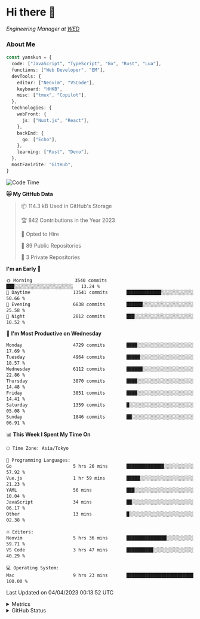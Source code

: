 # Hi there&nbsp;:wave:

<!-- ![Alt text](https://spotify-recently-played-readme.vercel.app/api?user=31kynbuubkiu3r4qh4hjuaglhfay) -->

_Engineering Manager at [WED](https://github.com/wedinc)_

### About Me

```ts
const yanskun = {
  code: ["JavaScript", "TypeScript", "Go", "Rust", "Lua"],
  functions: ["Web Developer", "EM"],
  devTools: {
    editor: ["Neovim", "VSCode"],
    keyboard: "HHKB",
    misc: ["tmux", "Copilot"],
  },
  technologies: {
    webFront: {
      js: ["Nuxt.js", "React"],
    },
    backEnd: {
      go: ["Echo"],
    },
    learning: ["Rust", "Deno"],
  },
  mostFavirite: "GitHub",
}
```

<!--START_SECTION:waka-->
![Code Time](http://img.shields.io/badge/Code%20Time-241%20hrs%2024%20mins-blue)

**🐱 My GitHub Data** 

> 📦 114.3 kB Used in GitHub's Storage 
 > 
> 🏆 842 Contributions in the Year 2023
 > 
> 💼 Opted to Hire
 > 
> 📜 89 Public Repositories 
 > 
> 🔑 3 Private Repositories 
 > 
**I'm an Early 🐤** 

```text
🌞 Morning                3540 commits        ███░░░░░░░░░░░░░░░░░░░░░░   13.24 % 
🌆 Daytime                13541 commits       █████████████░░░░░░░░░░░░   50.66 % 
🌃 Evening                6838 commits        ██████░░░░░░░░░░░░░░░░░░░   25.58 % 
🌙 Night                  2812 commits        ███░░░░░░░░░░░░░░░░░░░░░░   10.52 % 
```
📅 **I'm Most Productive on Wednesday** 

```text
Monday                   4729 commits        ████░░░░░░░░░░░░░░░░░░░░░   17.69 % 
Tuesday                  4964 commits        █████░░░░░░░░░░░░░░░░░░░░   18.57 % 
Wednesday                6112 commits        ██████░░░░░░░░░░░░░░░░░░░   22.86 % 
Thursday                 3870 commits        ████░░░░░░░░░░░░░░░░░░░░░   14.48 % 
Friday                   3851 commits        ████░░░░░░░░░░░░░░░░░░░░░   14.41 % 
Saturday                 1359 commits        █░░░░░░░░░░░░░░░░░░░░░░░░   05.08 % 
Sunday                   1846 commits        ██░░░░░░░░░░░░░░░░░░░░░░░   06.91 % 
```


📊 **This Week I Spent My Time On** 

```text
🕑︎ Time Zone: Asia/Tokyo

💬 Programming Languages: 
Go                       5 hrs 26 mins       ██████████████░░░░░░░░░░░   57.92 % 
Vue.js                   1 hr 59 mins        █████░░░░░░░░░░░░░░░░░░░░   21.23 % 
YAML                     56 mins             ███░░░░░░░░░░░░░░░░░░░░░░   10.04 % 
JavaScript               34 mins             ██░░░░░░░░░░░░░░░░░░░░░░░   06.17 % 
Other                    13 mins             █░░░░░░░░░░░░░░░░░░░░░░░░   02.38 % 

🔥 Editors: 
Neovim                   5 hrs 36 mins       ███████████████░░░░░░░░░░   59.71 % 
VS Code                  3 hrs 47 mins       ██████████░░░░░░░░░░░░░░░   40.29 % 

💻 Operating System: 
Mac                      9 hrs 23 mins       █████████████████████████   100.00 % 
```


 Last Updated on 04/04/2023 00:13:52 UTC
<!--END_SECTION:waka-->

<details>
  <summary>Metrics</summary>
  <img src="https://github.com/yanskun/yanskun/blob/main/github-metrics.svg" alt="Metrics">
</details>

<details>
  <summary>GitHub Status</summary>
  <picture>
    <source media="(prefers-color-scheme: dark)" srcset="https://raw.githubusercontent.com/yanskun/yanskun/master/profile-summary-card-output/nord_dark/0-profile-details.svg">
   <img src="https://raw.githubusercontent.com/yanskun/yanskun/master/profile-summary-card-output/default/0-profile-details.svg">
  </picture>
  <br>
  <picture>
    <source media="(prefers-color-scheme: dark)" srcset="https://raw.githubusercontent.com/yanskun/yanskun/master/profile-summary-card-output/nord_dark/1-repos-per-language.svg">
   <img src="https://raw.githubusercontent.com/yanskun/yanskun/master/profile-summary-card-output/default/1-repos-per-language.svg">
  </picture>
  <picture>
    <source media="(prefers-color-scheme: dark)" srcset="https://raw.githubusercontent.com/yanskun/yanskun/master/profile-summary-card-output/nord_dark/2-most-commit-language.svg">
   <img src="https://raw.githubusercontent.com/yanskun/yanskun/master/profile-summary-card-output/default/2-most-commit-language.svg">
  </picture>
  <br>
  <picture>
    <source media="(prefers-color-scheme: dark)" srcset="https://raw.githubusercontent.com/yanskun/yanskun/master/profile-summary-card-output/nord_dark/3-stats.svg">
   <img src="https://raw.githubusercontent.com/yanskun/yanskun/master/profile-summary-card-output/default/3-stats.svg">
  </picture>
  <picture>
    <source media="(prefers-color-scheme: dark)" srcset="https://raw.githubusercontent.com/yanskun/yanskun/master/profile-summary-card-output/nord_dark/4-productive-time.svg">
   <img src="https://raw.githubusercontent.com/yanskun/yanskun/master/profile-summary-card-output/default/4-productive-time.svg">
  </picture>
</details>
